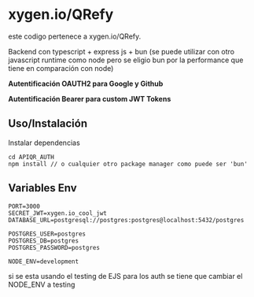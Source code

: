 # xygen.io/QRefy

este codigo pertenece a xygen.io/QRefy.

Backend con typescript + express js + bun (se puede utilizar con otro javascript runtime como node pero se eligio bun por la performance que tiene en comparación con node)

<b>Autentificación OAUTH2 para Google y Github</b>

<b>Autentificación Bearer para custom JWT Tokens</b>

## Uso/Instalación

Instalar dependencias

```
cd APIQR_AUTH
npm install // o cualquier otro package manager como puede ser 'bun' 
```

## Variables Env
```
PORT=3000
SECRET_JWT=xygen.io_cool_jwt
DATABASE_URL=postgresql://postgres:postgres@localhost:5432/postgres

POSTGRES_USER=postgres
POSTGRES_DB=postgres
POSTGRES_PASSWORD=postgres

NODE_ENV=development
```

si se esta usando el testing de EJS para los auth se tiene que cambiar el NODE_ENV a testing
